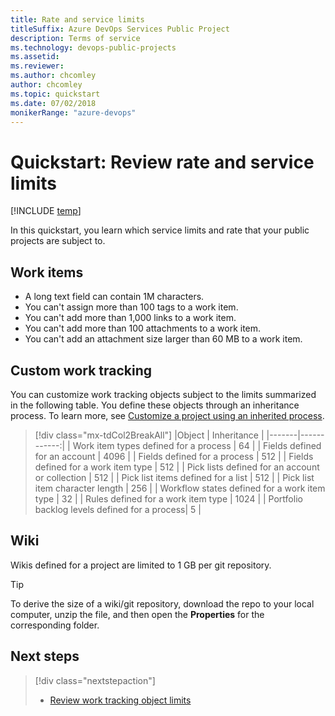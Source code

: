 ```yaml
---
title: Rate and service limits
titleSuffix: Azure DevOps Services Public Project
description: Terms of service
ms.technology: devops-public-projects
ms.assetid:
ms.reviewer:
ms.author: chcomley
author: chcomley
ms.topic: quickstart
ms.date: 07/02/2018
monikerRange: "azure-devops"
---
```


# Quickstart: Review rate and service limits

[!INCLUDE [temp](includes/version-public-projects.md)]

In this quickstart, you learn which service limits and rate that your public projects are subject to.

<!---
## Pipelines

TBD

-->

## Work items

- A long text field can contain 1M characters.
- You can't assign more than 100 tags to a work item.
- You can't add more than 1,000 links to a work item.
- You can't add more than 100 attachments to a work item.
- You can't add an attachment size larger than 60 MB to a work item.

## Custom work tracking

You can customize work tracking objects subject to the limits summarized in the following table. You define these objects through an inheritance process. To learn more, see [Customize a project using an inherited process](../settings/work/customize-process.md).

> [!div class="mx-tdCol2BreakAll"]
> |Object | Inheritance |
> |-------|------------:|
> | Work item types defined for a process | 64 |
> | Fields defined for an account | 4096 |
> | Fields defined for a process | 512 |
> | Fields defined for a work item type | 512 |
> | Pick lists defined for an account or collection | 512 |
> | Pick list items defined for a list | 512 |
> | Pick list item character length | 256 |
> | Workflow states defined for a work item type | 32 |
> | Rules defined for a work item type | 1024 |
> | Portfolio backlog levels defined for a process| 5 |

## Wiki

Wikis defined for a project are limited to 1 GB per git repository.

> [!TIP]  
> To derive the size of a wiki/git repository, download the repo to your local computer, unzip the file, and then open the **Properties** for the corresponding folder.

## Next steps

> [!div class="nextstepaction"]
>
> - [Review work tracking object limits](../settings/work/object-limits.md)
